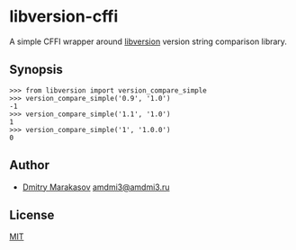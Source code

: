 # libversion-cffi

A simple CFFI wrapper around [libversion](https://github.com/repology/libversion) version string comparison library.

## Synopsis

```
>>> from libversion import version_compare_simple
>>> version_compare_simple('0.9', '1.0')
-1
>>> version_compare_simple('1.1', '1.0')
1
>>> version_compare_simple('1', '1.0.0')
0
```

## Author

* [Dmitry Marakasov](https://github.com/AMDmi3) <amdmi3@amdmi3.ru>

## License

[MIT](COPYING)
